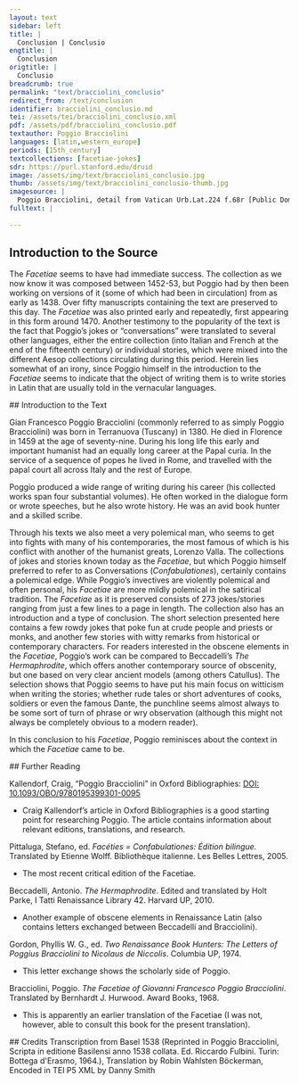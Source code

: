 ```yaml
---
layout: text
sidebar: left
title: |
  Conclusion | Conclusio
engtitle: |
  Conclusion
origtitle: |
  Conclusio
breadcrumb: true
permalink: "text/bracciolini_conclusio"
redirect_from: /text/conclusion
identifier: bracciolini_conclusio.md
tei: /assets/tei/bracciolini_conclusio.xml
pdf: /assets/pdf/bracciolini_conclusio.pdf
textauthor: Poggio Bracciolini
languages: [latin,western_europe]
periods: [15th_century]
textcollections: [facetiae-jokes]
sdr: https://purl.stanford.edu/druid 
image: /assets/img/text/bracciolini_conclusio.jpg
thumb: /assets/img/text/bracciolini_conclusio-thumb.jpg
imagesource: |
  Poggio Bracciolini, detail from Vatican Urb.Lat.224 f.68r [Public Domain]
fulltext: |
  
--- 
```

## Introduction to the Source 
<p>The <em>Facetiae</em> seems to have had immediate success. The collection as we now know it was composed between 1452-53, but Poggio had by then been working on versions of it (some of which had been in circulation) from as early as 1438. Over fifty manuscripts containing the text are preserved to this day. The <em>Facetiae</em> was also printed early and repeatedly, first appearing in this form around 1470. Another testimony to the popularity of the text is the fact that Poggio’s jokes or “conversations” were translated to several other languages, either the entire collection (into Italian and French at the end of the fifteenth century) or individual stories, which were mixed into the different Aesop collections circulating during this period. Herein lies somewhat of an irony, since Poggio himself in the introduction to the <em>Facetiae</em> seems to indicate that the object of writing them is to write stories in Latin that are usually told in the vernacular languages.</p>
## Introduction to the Text 
<p>Gian Francesco Poggio Bracciolini (commonly referred to as simply Poggio Bracciolini) was born in Terranuova (Tuscany) in 1380. He died in Florence in 1459 at the age of seventy-nine. During his long life this early and important humanist had an equally long career at the Papal curia. In the service of a sequence of popes he lived in Rome, and travelled with the papal court all across Italy and the rest of Europe.</p> <p>Poggio produced a wide range of writing during his career (his collected works span four substantial volumes). He often worked in the dialogue form or wrote speeches, but he also wrote history. He was an avid book hunter and a skilled scribe.</p> <p>Through his texts we also meet a very polemical man, who seems to get into fights with many of his contemporaries, the most famous of which is his conflict with another of the humanist greats, Lorenzo Valla. The collections of jokes and stories known today as the <em>Facetiae</em>, but which Poggio himself preferred to refer to as Conversations (<em>Confabulationes</em>), certainly contains a polemical edge. While Poggio’s invectives are violently polemical and often personal, his <em>Facetiae</em> are more mildly polemical in the satirical tradition. The <em>Facetiae</em> as it is preserved consists of 273 jokes/stories ranging from just a few lines to a page in length. The collection also has an introduction and a type of conclusion. The short selection presented here contains a few rowdy jokes that poke fun at crude people and priests or monks, and another few stories with witty remarks from historical or contemporary characters. For readers interested in the obscene elements in the <em>Facetiae</em>, Poggio’s work can be compared to Beccadelli’s <em>The Hermaphrodite</em>, which offers another contemporary source of obscenity, but one based on very clear ancient models (among others Catullus). The selection shows that Poggio seems to have put his main focus on witticism when writing the stories; whether rude tales or short adventures of cooks, soldiers or even the famous Dante, the punchline seems almost always to be some sort of turn of phrase or wry observation (although this might not always be completely obvious to a modern reader).</p> <p>In this conclusion to his <em>Facetiae</em>, Poggio reminisces about the context in which the <em>Facetiae</em> came to be.</p>
## Further Reading 
<p>Kallendorf, Craig, “Poggio Bracciolini” in Oxford Bibliographies: <a href="https://www.oxfordbibliographies.com/view/document/obo-9780195399301/obo-9780195399301-0095.xml">DOI: 10.1093/OBO/9780195399301-0095</a></p> <ul> <li>Craig Kallendorf’s article in Oxford Bibliographies is a good starting point for researching Poggio. The article contains information about relevant editions, translations, and research.</li> </ul> <p>Pittaluga, Stefano, ed. <em>Facéties = Confabulationes: Édition bilingue.</em> Translated by Etienne Wolff. Bibliothèque italienne. Les Belles Lettres, 2005.</p> <ul> <li>The most recent critical edition of the Facetiae.</li> </ul> <p>Beccadelli, Antonio. <em>The Hermaphrodite</em>. Edited and translated by Holt Parke, I Tatti Renaissance Library 42. Harvard UP, 2010.</p> <ul> <li>Another example of obscene elements in Renaissance Latin (also contains letters exchanged between Beccadelli and Bracciolini).</li> </ul> <p>Gordon, Phyllis W. G., ed. <em>Two Renaissance Book Hunters: The Letters of Poggius Bracciolini to Nicolaus de Niccolis</em>. Columbia UP, 1974.</p> <ul> <li>This letter exchange shows the scholarly side of Poggio.</li> </ul> <p>Bracciolini, Poggio. <em>The Facetiae of Giovanni Francesco Poggio Bracciolini</em>. Translated by Bernhardt J. Hurwood. Award Books, 1968.</p> <ul> <li>This is apparently an earlier translation of the Facetiae (I was not, however, able to consult this book for the present translation).</li> </ul>
## Credits
Transcription from Basel 1538 (Reprinted in Poggio Bracciolini, Scripta in editione Basilensi anno 1538 collata. Ed. Riccardo Fulbini. Turin: Bottega d'Erasmo, 1964.), Translation by Robin Wahlsten Böckerman, Encoded in TEI P5 XML by Danny Smith
